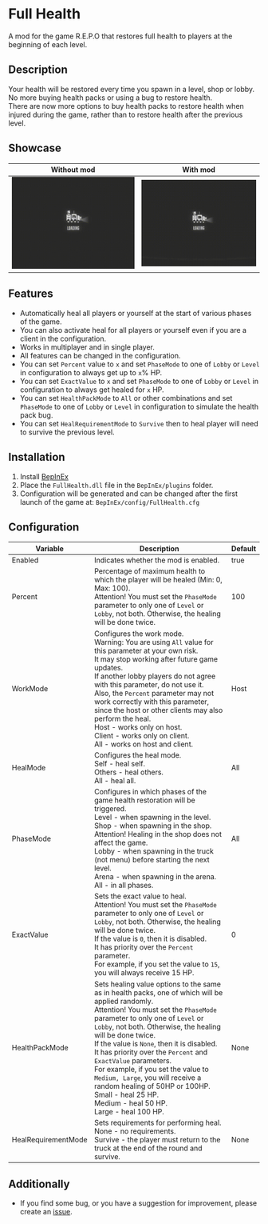 # Full Health

A mod for the game R.E.P.O that restores full health to players at the beginning of each level.

## Description

Your health will be restored every time you spawn in a level, shop or lobby.  
No more buying health packs or using a bug to restore health.  
There are now more options to buy health packs to restore health when injured during the game, rather than to restore
health after the previous level.

## Showcase

| Without mod                                                                                                           | With mod                                                                                                        |
|-----------------------------------------------------------------------------------------------------------------------|-----------------------------------------------------------------------------------------------------------------|
| ![WithoutMod](https://raw.githubusercontent.com/yvsimakov/R.E.P.O_FullHealth/refs/heads/main/showcase/WithoutMod.gif) | ![WithMod](https://raw.githubusercontent.com/yvsimakov/R.E.P.O_FullHealth/refs/heads/main/showcase/WithMod.gif) |

## Features

- Automatically heal all players or yourself at the start of various phases of the game.
- You can also activate heal for all players or yourself even if you are a client in the configuration.
- Works in multiplayer and in single player.
- All features can be changed in the configuration.
- You can set `Percent` value to `x` and set `PhaseMode` to one of `Lobby` or `Level` in configuration to always get up
  to `x`% HP.
- You can set `ExactValue` to `x` and set `PhaseMode` to one of `Lobby` or `Level` in configuration to always get healed
  for `x` HP.
- You can set `HealthPackMode` to `All` or other combinations and set `PhaseMode` to one of `Lobby` or `Level` in
  configuration to simulate the health pack bug.
- You can set `HealRequirementMode` to `Survive` then to heal player will need to survive the previous level.

## Installation

1. Install [BepInEx](https://github.com/BepInEx/BepInEx/releases/tag/v5.4.23.2)
2. Place the `FullHealth.dll` file in the `BepInEx/plugins` folder.
3. Configuration will be generated and can be changed after the first launch of the game at:
   `BepInEx/config/FullHealth.cfg`

## Configuration

| Variable            | Description                                                                                                                                                                                                                                                                                                                                                                                                                                                                                                                                           | Default |
|---------------------|-------------------------------------------------------------------------------------------------------------------------------------------------------------------------------------------------------------------------------------------------------------------------------------------------------------------------------------------------------------------------------------------------------------------------------------------------------------------------------------------------------------------------------------------------------|---------|
| Enabled             | Indicates whether the mod is enabled.                                                                                                                                                                                                                                                                                                                                                                                                                                                                                                                 | true    |
| Percent             | Percentage of maximum health to which the player will be healed (Min: 0, Max: 100).<br>Attention! You must set the `PhaseMode` parameter to only one of `Level` or `Lobby`, not both. Otherwise, the healing will be done twice.                                                                                                                                                                                                                                                                                                                      | 100     |
| WorkMode            | Configures the work mode.<br>Warning: You are using `All` value for this parameter at your own risk.<br>It may stop working after future game updates.<br>If another lobby players do not agree with this parameter, do not use it.<br>Also, the `Percent` parameter may not work correctly with this parameter, since the host or other clients may also perform the heal.<br>Host - works only on host.<br>Client - works only on client.<br>All - works on host and client.                                                                        | Host    |
| HealMode            | Configures the heal mode.<br>Self - heal self.<br>Others - heal others.<br>All - heal all.                                                                                                                                                                                                                                                                                                                                                                                                                                                            | All     |
| PhaseMode           | Configures in which phases of the game health restoration will be triggered.<br>Level - when spawning in the level.<br>Shop - when spawning in the shop. Attention! Healing in the shop does not affect the game.<br>Lobby - when spawning in the truck (not menu) before starting the next level.<br>Arena - when spawning in the arena.<br>All - in all phases.                                                                                                                                                                                     | All     |
| ExactValue          | Sets the exact value to heal.<br>Attention! You must set the `PhaseMode` parameter to only one of `Level` or `Lobby`, not both. Otherwise, the healing will be done twice.<br>If the value is `0`, then it is disabled.<br>It has priority over the `Percent` parameter.<br>For example, if you set the value to `15`, you will always receive 15 HP.                                                                                                                                                                                                 | 0       |
| HealthPackMode      | Sets healing value options to the same as in health packs, one of which will be applied randomly.<br>Attention! You must set the `PhaseMode` parameter to only one of `Level` or `Lobby`, not both. Otherwise, the healing will be done twice.<br>If the value is `None`, then it is disabled.<br>It has priority over the `Percent` and `ExactValue` parameters.<br>For example, if you set the value to `Medium, Large`, you will receive a random healing of 50HP or 100HP.<br>Small - heal 25 HP.<br>Medium - heal 50 HP.<br>Large - heal 100 HP. | None    |
| HealRequirementMode | Sets requirements for performing heal.<br>None - no requirements.<br>Survive - the player must return to the truck at the end of the round and survive.                                                                                                                                                                                                                                                                                                                                                                                               | None    |

## Additionally

- If you find some bug, or you have a suggestion for improvement, please create
  an [issue](https://github.com/yvsimakov/R.E.P.O_FullHealth/issues).